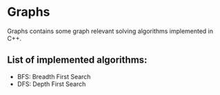 # Graphs
Graphs contains some graph relevant solving algorithms implemented in C++.

## List of implemented algorithms:
* BFS: Breadth First Search
* DFS: Depth First Search

